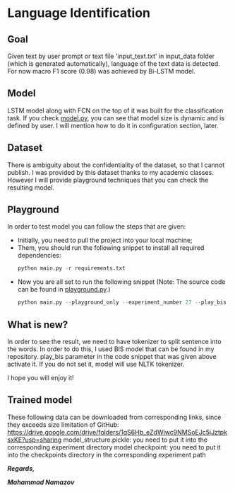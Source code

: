 # Language Identification
## Goal
Given text by user prompt or text file 'input_text.txt' in input_data folder (which is generated automatically), language of the text data is detected. For now macro F1 score (0.98) was achieved by Bi-LSTM model.
## Model 
LSTM model along with FCN on the top of it was built for the classification task. If you check [model.py](src/model.py), you can see that model size is dynamic and is defined by user. I will mention how to do it in configuration section, later.
## Dataset
There is ambiguity about the confidentiality of the dataset, so that I cannot publish. I was provided by this dataset thanks to my academic classes. However I will provide playground techniques that you can check the resulting model.
## Playground
In order to test model you can follow the steps that are given: 
* Initially, you need to pull the project into your local machine; 
* Them, you should run the following snippet to install all required dependencies: 
  ```python
  python main.py -r requirements.txt
* Now you are all set to run the following snippet (Note: The source code can be found in [playground.py](src/playground.py).) 
  ```python
  python main.py --playground_only --experiment_number 27 --play_bis --cased --clean_stops --clean_punctuation
  
 ## What is new?
 In order to see the result, we need to have tokenizer to split sentence into the words. In order to do this, I used BIS model that can be found in my repository. play_bis parameter in the code snippet that was given above activate it. If you do not set it, model will use NLTK tokenizer.
 
 I hope you will enjoy it!
 
 ## Trained model
 These following data can be downloaded from corresponding links, since they exceeds size limitation of GitHub: https://drive.google.com/drive/folders/1qS6Hb_eZdWiwc9NMSoEJc5jJztpksxKE?usp=sharing
 model_structure.pickle: you need to put it into the corresponding experiment directory
 model checkpoint: you need to put it into the checkpoints directory in the corresponding experiment path
 
 ***Regards,***

***Mahammad Namazov***
